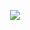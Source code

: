 <p align="center">
  <a href="https://skillicons.dev">
    <img src="https://cdn.discordapp.com/attachments/1110520740379361402/1236022440317157540/warden_bg.png?ex=66367f19&is=66352d99&hm=a2007a29080e3fd793cd2f82c3788e3d56372cd7e1cba71ce3705cca97091211&" />
  </a>
</p>
